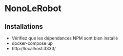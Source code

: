 # NonoLeRobot

## Installations

- Vérifiez que les dépendances NPM sont bien installé
- docker-compose up
- http://localhost:3333/
